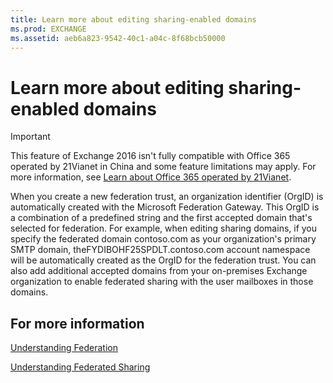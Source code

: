 ```yaml
---
title: Learn more about editing sharing-enabled domains
ms.prod: EXCHANGE
ms.assetid: aeb6a823-9542-40c1-a04c-8f68bcb50000
---
```



# Learn more about editing sharing-enabled domains

> [!IMPORTANT]
> This feature of Exchange 2016 isn't fully compatible with Office 365 operated by 21Vianet in China and some feature limitations may apply. For more information, see  [Learn about Office 365 operated by 21Vianet](https://go.microsoft.com/fwlink/?LinkId=313640). 
  
    
    

When you create a new federation trust, an organization identifier (OrgID) is automatically created with the Microsoft Federation Gateway. This OrgID is a combination of a predefined string and the first accepted domain that's selected for federation. For example, when editing sharing domains, if you specify the federated domain contoso.com as your organization's primary SMTP domain, theFYDIBOHF25SPDLT.contoso.com account namespace will be automatically created as the OrgID for the federation trust.
You can also add additional accepted domains from your on-premises Exchange organization to enable federated sharing with the user mailboxes in those domains.
  
    
    


## For more information

 [Understanding Federation](http://technet.microsoft.com/library/0046e2eb-6940-4941-bd5b-cbe6bffa3b94.aspx)
  
    
    
 [Understanding Federated Sharing](http://technet.microsoft.com/library/09e6732a-4e99-44d0-801d-9463fdc57a9b.aspx)
  
    
    

